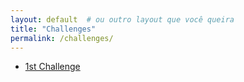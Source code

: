 ```yaml
---
layout: default  # ou outro layout que você queira
title: "Challenges"
permalink: /challenges/
---
```


- [1st Challenge](/challenges/challenge-1/)
